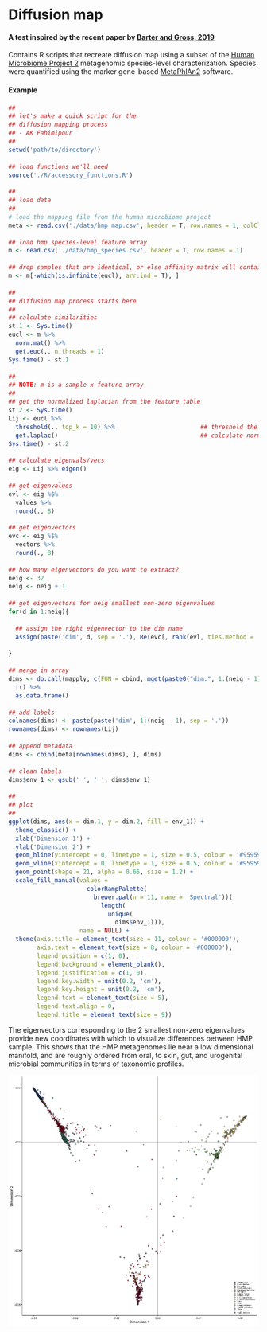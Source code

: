 # Diffusion map
#### A test inspired by the recent paper by [Barter and Gross, 2019](https://royalsocietypublishing.org/doi/full/10.1098/rspa.2018.0615)
Contains R scripts that recreate diffusion map using a subset of the [Human Microbiome Project 2](https://portal.hmpdacc.org/) metagenomic species-level characterization. Species were quantified using the marker gene-based [MetaPhlAn2](https://bitbucket.org/biobakery/metaphlan2) software.

#### Example

```R
##
## let's make a quick script for the
## diffusion mapping process
## - AK Fahimipour
##
setwd('path/to/directory')

## load functions we'll need
source('./R/accessory_functions.R')

##
## load data
##
# load the mapping file from the human microbiome project
meta <- read.csv('./data/hmp_map.csv', header = T, row.names = 1, colClasses = 'character')

## load hmp species-level feature array
m <- read.csv('./data/hmp_species.csv', header = T, row.names = 1)

## drop samples that are identical, or else affinity matrix will contain Inf
m <- m[-which(is.infinite(eucl), arr.ind = T), ]

##
## diffusion map process starts here
##
## calculate similarities
st.1 <- Sys.time()
eucl <- m %>%
  norm.mat() %>%
  get.euc(., n.threads = 1)
Sys.time() - st.1

##
## NOTE: m is a sample x feature array
##
## get the normalized laplacian from the feature table
st.2 <- Sys.time()
Lij <- eucl %>%
  threshold(., top_k = 10) %>%                        ## threshold the distance matrix
  get.laplac()                                        ## calculate normalized laplacian
Sys.time() - st.2

## calculate eigenvals/vecs
eig <- Lij %>% eigen()
  
## get eigenvalues
evl <- eig %$%
  values %>%
  round(., 8)

## get eigenvectors
evc <- eig %$%
  vectors %>%
  round(., 8)

## how many eigenvectors do you want to extract?
neig <- 32
neig <- neig + 1

## get eigenvectors for neig smallest non-zero eigenvalues
for(d in 1:neig){
  
  ## assign the right eigenvector to the dim name
  assign(paste('dim', d, sep = '.'), Re(evc[, rank(evl, ties.method = 'random') == (d + 1)]))
  
}

## merge in array
dims <- do.call(mapply, c(FUN = cbind, mget(paste0("dim.", 1:(neig - 1))))) %>%
  t() %>%
  as.data.frame()

## add labels
colnames(dims) <- paste(paste('dim', 1:(neig - 1), sep = '.'))
rownames(dims) <- rownames(Lij)

## append metadata
dims <- cbind(meta[rownames(dims), ], dims)

## clean labels
dims$env_1 <- gsub('_', ' ', dims$env_1)

##
## plot
##
ggplot(dims, aes(x = dim.1, y = dim.2, fill = env_1)) +
  theme_classic() +
  xlab('Dimension 1') +
  ylab('Dimension 2') +
  geom_hline(yintercept = 0, linetype = 1, size = 0.5, colour = '#959595') +
  geom_vline(xintercept = 0, linetype = 1, size = 0.5, colour = '#959595') +
  geom_point(shape = 21, alpha = 0.65, size = 1.2) +
  scale_fill_manual(values = 
                      colorRampPalette(
                        brewer.pal(n = 11, name = 'Spectral'))(
                          length(
                            unique(
                              dims$env_1))), 
                    name = NULL) +
  theme(axis.title = element_text(size = 11, colour = '#000000'),
        axis.text = element_text(size = 8, colour = '#000000'),
        legend.position = c(1, 0),
        legend.background = element_blank(),
        legend.justification = c(1, 0),
        legend.key.width = unit(0.2, 'cm'),
        legend.key.height = unit(0.2, 'cm'), 
        legend.text = element_text(size = 5),
        legend.text.align = 0,
        legend.title = element_text(size = 9))

```

The eigenvectors corresponding to the 2 smallest non-zero eigenvalues provide new coordinates with which to visualize differences between HMP sample. This shows that the HMP metagenomes lie near a low dimensional manifold, and are roughly ordered from oral, to skin, gut, and urogenital microbial communities in terms of taxonomic profiles.


![HMP Example](figures/hmp.png)






